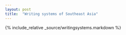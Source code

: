```yaml
---
layout: post
title:  "Writing systems of Southeast Asia"
---
```


{% include_relative _source/writingsystems.markdown %}